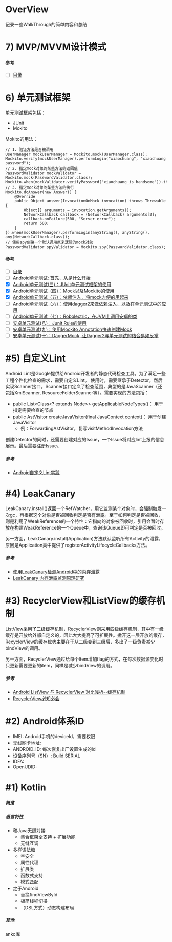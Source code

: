 # OverView

记录一些WalkThrough的简单内容和总结

# 7) MVP/MVVM设计模式

#### 参考
- [ ] [目录](https://github.com/ChrisZou/android-unit-testing-tutorial)


# 6) 单元测试框架
单元测试框架包括：
- JUnit
- Mokito

Mokito的用法：
```
// 1. 验证方法是否被调用
UserManager mockUserManager = Mockito.mock(UserManager.class);  
Mockito.verify(mockUserManager).performLogin("xiaochuang", "xiaochuang password");  
// 2. 指定mock对象的某些方法的返回值
PasswordValidator mockValidator = Mockito.mock(PasswordValidator.class);
Mockito.when(mockValidator.verifyPassword("xiaochuang_is_handsome")).thenReturn(true);
// 3. 指定mock对象的某些方法的执行
Mockito.doAnswer(new Answer() {
    @Override
    public Object answer(InvocationOnMock invocation) throws Throwable {
        Object[] arguments = invocation.getArguments();
        NetworkCallback callback = (NetworkCallback) arguments[2];
        callback.onFailure(500, "Server error");
        return 500;
    }
}).when(mockUserManager).performLogin(anyString(), anyString(), any(NetworkCallback.class));
// 使用spy创建一个默认调用原来逻辑的mock对象
PasswordValidator spyValidator = Mockito.spy(PasswordValidator.class);
```
#### 参考
- [ ] [目录](https://github.com/ChrisZou/android-unit-testing-tutorial)
- [ ] [Android单元测试: 首先，从是什么开始](http://chriszou.com/2016/04/13/android-unit-testing-start-from-what.html)
- [x] [Android单元测试(三)：JUnit单元测试框架的使用](http://chriszou.com/2016/04/18/android-unit-testing-junit.html)
- [x] [Android单元测试（四）：Mock以及Mockito的使用](http://chriszou.com/2016/04/29/android-unit-testing-mockito.html)
- [x] [Android单元测试（五）：依赖注入，将mock方便的用起来](http://chriszou.com/2016/05/06/android-unit-testing-di.html) 
- [ ] [Android单元测试（六）：使用dagger2来做依赖注入，以及在单元测试中的应用](http://chriszou.com/2016/05/10/android-unit-testing-di-dagger.html)
- [ ] [Android单元测试（七）：Robolectric，在JVM上调用安卓的类](http://chriszou.com/2016/06/05/robolectric-android-on-jvm.html)
- [ ] [安卓单元测试(八)：Junit Rule的使用](http://www.jianshu.com/p/2cd745e54a78)
- [ ] [安卓单元测试(九)：使用Mockito Annotation快速创建Mock](http://www.jianshu.com/p/7f6a1d3aa516)
- [ ] [安卓单元测试(十)：DaggerMock, 让Dagger2与单元测试的结合易如反掌](http://www.jianshu.com/p/8c1b4ea379af)

# #5) 自定义Lint
Android Lint是Google提供给Android开发者的静态代码检查工具。为了满足一些工程个性化检查的需求，需要自定义Lint。
使用时，需要继承于Detector，然后实现Scanner接口。Scanner接口定义了检查范围，典型的是JavaScanner（还包括XmlScanner, ResourceFolderScanner等）。需要实现的方法包括：
- public List<Class<? extends Node>> getApplicableNodeTypes()： 用于指定需要检查的节点
- public AstVisitor createJavaVisitor(final JavaContext context)： 用于创建JavaVisitor
  - 例：ForwardingAstVisitor，复写visitMethodInvocation方法

创建Detector的同时，还需要创建对应的Issue，一个Issue将对应lint上报的信息展示。最后需要注册Issue。
##### 参考
- [Android自定义Lint实践](http://tech.meituan.com/android_custom_lint.html)

# #4) LeakCanary
LeakCanary.install()返回一个RefWatcher，用它监测某个对象时，会强制触发一次gc，再根据这个对象是否被回收判定是否有泄露。至于如何判定是否被回收，则是利用了WeakReference的一个特性：它指向的对象被回收时，引用会暂时存放在构建WeakReference的一个Queue中，查询该Queue即可判定是否被回收。

另一方面，LeakCanary.install(Application)方法默认监听所有Activity的泄露，原因是Application类中提供了registerActivityLifecycleCallbacks方法。
##### 参考
- [使用LeakCanary检测Android中的内存泄露](http://www.jcodecraeer.com/a/anzhuokaifa/androidkaifa/2015/0511/2861.html)
- [LeakCanary 内存泄露监测原理研究](http://www.jianshu.com/p/5ee6b471970e)

# #3) RecyclerView和ListView的缓存机制
ListView采用了二级缓存机制，RecyclerView则采用四级缓存机制，其中有一级缓存是开放给外部自定义的，因此大大提高了可扩展性。撇开这一层开放的缓存，RecyclerView的缓存优势主要在于从二级变到三级后，多出了一级负责减少bindView的调用。

另一方面，RecyclerView通过给每个Item增加flag的方式，在每次数据源变化时只更新需要更新的item，同样是减少bindView的调用。

##### 参考
- [Android ListView 与 RecyclerView 对比浅析--缓存机制](http://mp.weixin.qq.com/s?__biz=MzA3NTYzODYzMg==&mid=2653578065&idx=2&sn=25e64a8bb7b5934cf0ce2e49549a80d6&chksm=84b3b156b3c43840061c28869671da915a25cf3be54891f040a3532e1bb17f9d32e244b79e3f&scene=21#wechat_redirect)
- [RecyclerView必知必会](http://mp.weixin.qq.com/s/CzrKotyupXbYY6EY2HP_dA)

# #2) Android体系ID
* IMEI: Android手机的deviceId，需要权限
* 无线网卡地址: 
* ANDROID_ID: 每次恢复出厂设置生成的id
* 设备序列号（SN）: Build.SERIAL
* IDFA:
* OpenUDID:

# #1) Kotlin
##### 概览

##### 语言特性

* 和Java无缝对接
  * 集合框架全支持 + 扩展功能
  * 无缝互调
* 多样语法糖
  * 空安全
  * 属性代理
  * 扩展类
  * 函数式支持
  * 模式匹配
* 之于Android
  * 替换findViewById
  * 极简线程切换
  * （DSL方式）动态构建布局

##### 其他

anko库


